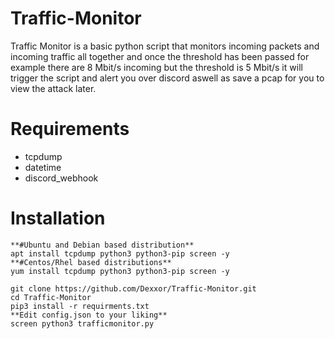   # Traffic-Monitor

  Traffic Monitor is a basic python script that monitors incoming packets and incoming traffic all together and once the threshold has been passed for example there are 8 Mbit/s     incoming but the threshold is 5 Mbit/s it will trigger the script and alert you over discord aswell as save a pcap for you to view the attack later.

  # Requirements
  * tcpdump
  * datetime
  * discord_webhook

  # Installation

    **#Ubuntu and Debian based distribution**
    apt install tcpdump python3 python3-pip screen -y
    **#Centos/Rhel based distributions**
    yum install tcpdump python3 python3-pip screen -y
  
    git clone https://github.com/Dexxor/Traffic-Monitor.git
    cd Traffic-Monitor
    pip3 install -r requirments.txt
    **Edit config.json to your liking**
    screen python3 trafficmonitor.py
